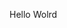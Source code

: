 Hello Wolrd










































































































































































































































































































































































































































































































































































































































































































































































































































































































































































































































































































































































































































































































































































































































































































































































































































































































































































































































































































































































































































































































































































































































